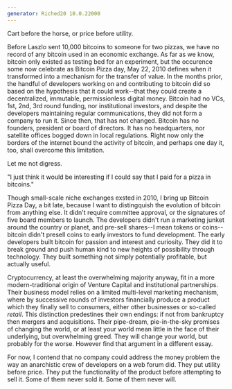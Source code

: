 ```yaml
---
generator: Riched20 10.0.22000
---
```


Cart before the horse, or price before utility.

Before Laszlo sent 10,000 bitcoins to someone for two pizzas, we have no
record of any bitcoin used in an economic exchange. As far as we know,
bitcoin only existed as testing bed for an experiment, but the occurence
some now celebrate as Bitcoin Pizza day, May 22, 2010 defines when it
transformed into a mechanism for the transfer of value. In the months
prior, the handful of developers working on and contributing to bitcoin
did so based on the hypothesis that it could work\--that they could
create a decentralized, immutable, permissionless digital money. Bitcoin
had no VCs, 1st, 2nd, 3rd round funding, nor institutional investors,
and despite the developers maintaining regular communications, they did
not form a company to run it. Since then, that has not changed. Bitcoin
has no founders, president or board of directors. It has no
headquarters, nor satellite offices bogged down in local regulations.
Right now only the borders of the internet bound the activity of
bitcoin, and perhaps one day it, too, shall overcome this limitation.

Let me not digress.

\"I just think it would be interesting if I could say that I paid for a
pizza in bitcoins.\"

Though small-scale niche exchanges exsted in 2010, I bring up Bitcoin
Pizza Day, a bit late, because I want to distingquish the evolution of
bitcoin from anything else. It didn\'t require committee approval, or
the signatures of five board members to launch. The developers didn\'t
run a marketing junket around the country or planet, and pre-sell
shares\--I mean tokens or coins\--bitcoin didn\'t presell coins to early
investors to fund development. The early developers built bitcoin for
passion and interest and curiosity. They did it to break ground and push
human kind to new heights of possibility through technology. They built
something not simply potentially profitable, but actually useful.

Cryptocurrency, at least the overwhelming majority anyway, fit in a more
modern-traditional origin of Venture Capital and institutional
partnerships. Their business model relies on a limited multi-level
marketing mechanism, where by successive rounds of investors financially
produce a product which they finally sell to consumers, either other
businesses or so-called *retail*. This distinction predestines their own
endings: if not from bankruptcy then mergers and acquisitions. Their
pipe-dream, pie-in-the-sky promises of changing the world, or at least
your world mean little in the face of their underlying, but overwhelming
greed. They will change your world, but probably for the worse. However
find that argument in a different essay.

For now, I contend that no company could address the money problem the
way an anarchistic crew of developers on a web forum did. They put
utility before price. They put the functionality of the product before
attempting to sell it. Some of them never sold it. Some of them never
will.

